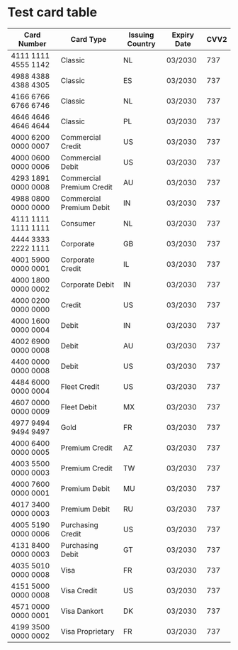 # Test card table
| **Card Number**     | **Card Type**             | **Issuing Country** | **Expiry Date** | **CVV2** |
| ------------------- | ------------------------- | ------------------- | --------------- | -------- |
| 4111 1111 4555 1142 | Classic                   | NL                  | 03/2030         | 737      |
| 4988 4388 4388 4305 | Classic                   | ES                  | 03/2030         | 737      |
| 4166 6766 6766 6746 | Classic                   | NL                  | 03/2030         | 737      |
| 4646 4646 4646 4644 | Classic                   | PL                  | 03/2030         | 737      |
| 4000 6200 0000 0007 | Commercial Credit         | US                  | 03/2030         | 737      |
| 4000 0600 0000 0006 | Commercial Debit          | US                  | 03/2030         | 737      |
| 4293 1891 0000 0008 | Commercial Premium Credit | AU                  | 03/2030         | 737      |
| 4988 0800 0000 0000 | Commercial Premium Debit  | IN                  | 03/2030         | 737      |
| 4111 1111 1111 1111 | Consumer                  | NL                  | 03/2030         | 737      |
| 4444 3333 2222 1111 | Corporate                 | GB                  | 03/2030         | 737      |
| 4001 5900 0000 0001 | Corporate Credit          | IL                  | 03/2030         | 737      |
| 4000 1800 0000 0002 | Corporate Debit           | IN                  | 03/2030         | 737      |
| 4000 0200 0000 0000 | Credit                    | US                  | 03/2030         | 737      |
| 4000 1600 0000 0004 | Debit                     | IN                  | 03/2030         | 737      |
| 4002 6900 0000 0008 | Debit                     | AU                  | 03/2030         | 737      |
| 4400 0000 0000 0008 | Debit                     | US                  | 03/2030         | 737      |
| 4484 6000 0000 0004 | Fleet Credit              | US                  | 03/2030         | 737      |
| 4607 0000 0000 0009 | Fleet Debit               | MX                  | 03/2030         | 737      |
| 4977 9494 9494 9497 | Gold                      | FR                  | 03/2030         | 737      |
| 4000 6400 0000 0005 | Premium Credit            | AZ                  | 03/2030         | 737      |
| 4003 5500 0000 0003 | Premium Credit            | TW                  | 03/2030         | 737      |
| 4000 7600 0000 0001 | Premium Debit             | MU                  | 03/2030         | 737      |
| 4017 3400 0000 0003 | Premium Debit             | RU                  | 03/2030         | 737      |
| 4005 5190 0000 0006 | Purchasing Credit         | US                  | 03/2030         | 737      |
| 4131 8400 0000 0003 | Purchasing Debit          | GT                  | 03/2030         | 737      |
| 4035 5010 0000 0008 | Visa                      | FR                  | 03/2030         | 737      |
| 4151 5000 0000 0008 | Visa Credit               | US                  | 03/2030         | 737      |
| 4571 0000 0000 0001 | Visa Dankort              | DK                  | 03/2030         | 737      |
| 4199 3500 0000 0002 | Visa Proprietary          | FR                  | 03/2030         | 737      |
